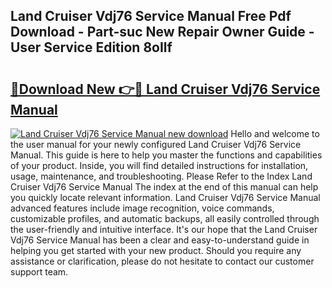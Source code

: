 ## Land Cruiser Vdj76 Service Manual Free Pdf Download - Part-suc New Repair Owner Guide - User Service Edition 8oIlf

# <h2><a href="http://bc61546.oget.top/?id=Land+Cruiser+Vdj76+Service+Manual">🔗Download New 👉🔴 Land Cruiser Vdj76 Service Manual</a></h2>

[![Land Cruiser Vdj76 Service Manual new download](https://i.imgur.com/5g1atiW.png)](http://bc61546.oget.top/?id=Land+Cruiser+Vdj76+Service+Manual)
Hello and welcome to the user manual for your newly configured Land Cruiser Vdj76 Service Manual. This guide is here to help you master the functions and capabilities of your product. Inside, you will find detailed instructions for installation, usage, maintenance, and troubleshooting. Please Refer to the Index Land Cruiser Vdj76 Service Manual The index at the end of this manual can help you quickly locate relevant information. Land Cruiser Vdj76 Service Manual advanced features include image recognition, voice commands, customizable profiles, and automatic backups, all easily controlled through the user-friendly and intuitive interface. It's our hope that the Land Cruiser Vdj76 Service Manual has been a clear and easy-to-understand guide in helping you get started with your new product. Should you require any assistance or clarification, please do not hesitate to contact our customer support team.
